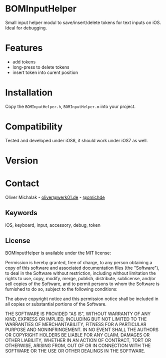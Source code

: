 # BOMInputHelper

Small input helper modul to save/insert/delete tokens for text inputs on iOS. Ideal for debugging.

# Features

- add tokens
- long-press to delete tokens
- insert token into curent position

# Installation

Copy the `BOMInputHelper.h`, `BOMInputHelper.m` into your project.

# Compatibility

Tested and developed under iOS8, it should work under iOS7 as well.

# Version

# Contact

Oliver Michalak - [oliver@werk01.de](mailto:oliver@werk01.de) - [@omichde](http://twitter.com/omichde)

## Keywords

iOS, keyboard, input, accessory, debug, token

## License

BOMInputHelper is available under the MIT license:

Permission is hereby granted, free of charge, to any person obtaining a copy
of this software and associated documentation files (the "Software"), to deal
in the Software without restriction, including without limitation the rights
to use, copy, modify, merge, publish, distribute, sublicense, and/or sell
copies of the Software, and to permit persons to whom the Software is
furnished to do so, subject to the following conditions:

The above copyright notice and this permission notice shall be included in
all copies or substantial portions of the Software.

THE SOFTWARE IS PROVIDED "AS IS", WITHOUT WARRANTY OF ANY KIND, EXPRESS OR
IMPLIED, INCLUDING BUT NOT LIMITED TO THE WARRANTIES OF MERCHANTABILITY,
FITNESS FOR A PARTICULAR PURPOSE AND NONINFRINGEMENT. IN NO EVENT SHALL THE
AUTHORS OR COPYRIGHT HOLDERS BE LIABLE FOR ANY CLAIM, DAMAGES OR OTHER
LIABILITY, WHETHER IN AN ACTION OF CONTRACT, TORT OR OTHERWISE, ARISING FROM,
OUT OF OR IN CONNECTION WITH THE SOFTWARE OR THE USE OR OTHER DEALINGS IN
THE SOFTWARE.

